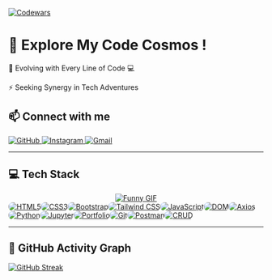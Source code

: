 [![Codewars](https://www.codewars.com/users/singhScriptor/badges/large)](https://www.codewars.com/users/singhScriptor)

# 🌌 Explore My Code Cosmos !

 🌱 Evolving with Every Line of Code 💻

⚡ Seeking Synergy in Tech Adventures


## 📫 Connect with me


<p align="left">
    <a href="https://github.com/singhScriptor" target="_blank">
        <img src="https://img.shields.io/badge/-GitHub-181717?style=flat&logo=github&logoColor=white" alt="GitHub">
    </a>
    <a href="https://instagram.com/drjsingh_" target="_blank">
        <img src="https://img.shields.io/badge/-Instagram-E4405F?style=flat&logo=instagram&logoColor=white" alt="Instagram">
    </a>
    <a href="mailto:dhirajkr1117@gmail.com">
        <img src="https://img.shields.io/badge/-Gmail-D14836?style=flat&logo=gmail&logoColor=white" alt="Gmail">
    </a>
</p>

<hr>

## 💻 Tech Stack

<div style="width: 100%; display: flex; justify-content: center;">
    <a href="https://media3.giphy.com/media/v1.Y2lkPTc5MGI3NjExcmRydW12M2Yxb3FybzJtOWp3dzhwNmh2dmptZW0xMmUwc28xemx1dyZlcD12MV9pbnRlcm5hbF9naWZfYnlfaWQmY3Q9Zw/qgQUggAC3Pfv687qPC/giphy.webp" target="_blank">
        <img src="https://media3.giphy.com/media/v1.Y2lkPTc5MGI3NjExcmRydW12M2Yxb3FybzJtOWp3dzhwNmh2dmptZW0xMmUwc28xemx1dyZlcD12MV9pbnRlcm5hbF9naWZfYnlfaWQmY3Q9Zw/qgQUggAC3Pfv687qPC/giphy.webp" style="max-width: 100%; height: auto;" alt="Funny GIF">
    </a>
</div>

<div style="display: flex; flex-wrap: wrap;">
    <a href="https://developer.mozilla.org/en-US/docs/Web/HTML" target="_blank">
        <img src="https://img.shields.io/badge/html5-%23E34F26.svg?style=for-the-badge&logo=html5&logoColor=white" alt="HTML5" style="border-radius: 8px;">
    </a>
    <a href="https://developer.mozilla.org/en-US/docs/Web/CSS" target="_blank">
        <img src="https://img.shields.io/badge/css3-%231572B6.svg?style=for-the-badge&logo=css3&logoColor=white" alt="CSS3" style="border-radius: 8px;">
    </a>
    <a href="https://getbootstrap.com/" target="_blank">
        <img src="https://img.shields.io/badge/bootstrap-%238511FA.svg?style=for-the-badge&logo=bootstrap&logoColor=white" alt="Bootstrap" style="border-radius: 8px;">
    </a>
    <a href="https://tailwindcss.com/" target="_blank">
        <img src="https://img.shields.io/badge/Tailwind_CSS-38B2AC?style=for-the-badge&logo=tailwind-css&logoColor=white" alt="Tailwind CSS" style="border-radius: 8px;">
    </a>
    <a href="https://developer.mozilla.org/en-US/docs/Web/JavaScript" target="_blank">
        <img src="https://img.shields.io/badge/javascript-%23323330.svg?style=for-the-badge&logo=javascript&logoColor=%23F7DF1E" alt="JavaScript" style="border-radius: 8px;">
    </a>
    <a href="https://developer.mozilla.org/en-US/docs/Web/API/Document_Object_Model" target="_blank">
        <img src="https://img.shields.io/badge/DOM-00FF00?style=for-the-badge&logo=dom&logoColor=white" alt="DOM" style="border-radius: 8px;">
    </a>
    <a href="https://github.com/axios/axios" target="_blank">
        <img src="https://img.shields.io/badge/Axios-671DDF?style=for-the-badge&logo=axios&logoColor=white" alt="Axios" style="border-radius: 8px;">
    </a>
    <a href="https://www.python.org/" target="_blank">
        <img src="https://img.shields.io/badge/python-3670A0?style=for-the-badge&logo=python&logoColor=ffdd54" alt="Python" style="border-radius: 8px;">
    </a>
    <a href="https://jupyter.org/" target="_blank">
        <img src="https://img.shields.io/badge/jupyter-%23FA0F00.svg?style=for-the-badge&logo=jupyter&logoColor=white" alt="Jupyter" style="border-radius: 8px;">
    </a>
    <a href="https://www.mozilla.org/en-US/firefox/new/" target="_blank">
        <img src="https://img.shields.io/badge/Portfolio-%23000000.svg?style=for-the-badge&logo=firefox&logoColor=#FF7139" alt="Portfolio" style="border-radius: 8px;">
    </a>
    <a href="https://git-scm.com/" target="_blank">
        <img src="https://img.shields.io/badge/git-%23F05033.svg?style=for-the-badge&logo=git&logoColor=white" alt="Git" style="border-radius: 8px;">
    </a>
    <a href="https://www.postman.com/" target="_blank">
        <img src="https://img.shields.io/badge/Postman-FF6C37?style=for-the-badge&logo=postman&logoColor=white" alt="Postman" style="border-radius: 8px;">
    </a>
    <a href="https://en.wikipedia.org/wiki/Create,_read,_update_and_delete" target="_blank">
        <img src="https://img.shields.io/badge/CRUD-4CAF50?style=for-the-badge&logo=cruddotcom&logoColor=white" alt="CRUD" style="border-radius: 8px;">
    </a>
</div>

<hr>

## 🌟 GitHub Activity Graph 
[![GitHub Streak](https://github-readme-streak-stats.herokuapp.com?user=singhScriptor&theme=radical&hide_border=true)](https://git.io/streak-stats)
